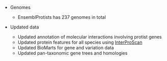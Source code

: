 
- Genomes
	- EnsemblProtists has 237 genomes in total

- Updated data
	- Updated annotation of molecular interactions involving protist genes
	- Updated protein features for all species using [InterProScan](https://www.ebi.ac.uk/interpro/)
	- Updated BioMarts for gene and variation data
	- Updated pan-taxonomic gene trees and homologies
